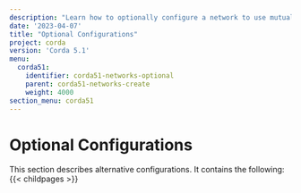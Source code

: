 ```yaml
---
description: "Learn how to optionally configure a network to use mutual TLS or  session certificates."
date: '2023-04-07'
title: "Optional Configurations"
project: corda
version: 'Corda 5.1'
menu:
  corda51:
    identifier: corda51-networks-optional
    parent: corda51-networks-create
    weight: 4000
section_menu: corda51
---
```


# Optional Configurations

This section describes alternative configurations. It contains the following:
{{< childpages >}}
